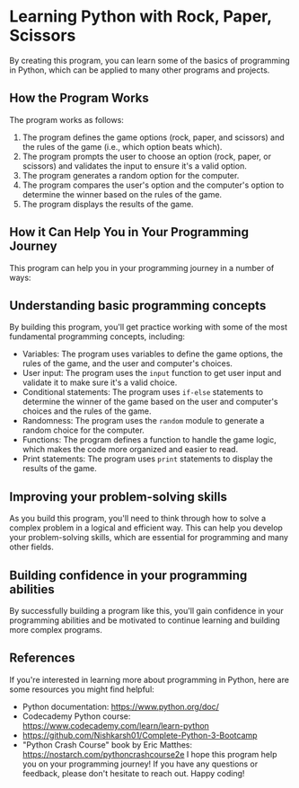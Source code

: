 # Learning Python with Rock, Paper, Scissors

By creating this program, you can learn some of the basics of programming in Python, which can be applied to many other programs and projects.

## How the Program Works
The program works as follows:
1. The program defines the game options (rock, paper, and scissors) and the rules of the game (i.e., which option beats which).
2. The program prompts the user to choose an option (rock, paper, or scissors) and validates the input to ensure it's a valid option.
3. The program generates a random option for the computer.
4. The program compares the user's option and the computer's option to determine the winner based on the rules of the game.
5. The program displays the results of the game.
## How it Can Help You in Your Programming Journey
This program can help you in your programming journey in a number of ways:
## Understanding basic programming concepts
By building this program, you'll get practice working with some of the most fundamental programming concepts, including:
- Variables: The program uses variables to define the game options, the rules of the game, and the user and computer's choices.
- User input: The program uses the `input` function to get user input and validate it to make sure it's a valid choice.
- Conditional statements: The program uses `if-else` statements to determine the winner of the game based on the user and computer's choices and the rules of the game.
- Randomness: The program uses the `random` module to generate a random choice for the computer.
- Functions: The program defines a function to handle the game logic, which makes the code more organized and easier to read.
- Print statements: The program uses `print` statements to display the results of the game.

## Improving your problem-solving skills

As you build this program, you'll need to think through how to solve a complex problem in a logical and efficient way. This can help you develop your problem-solving skills, which are essential for programming and many other fields.
## Building confidence in your programming abilities
By successfully building a program like this, you'll gain confidence in your programming abilities and be motivated to continue learning and building more complex programs.


## References

If you're interested in learning more about programming in Python, here are some resources you might find helpful:
- Python documentation: https://www.python.org/doc/ 
- Codecademy Python course: https://www.codecademy.com/learn/learn-python
- https://github.com/Nishkarsh01/Complete-Python-3-Bootcamp 
- "Python Crash Course" book by Eric Matthes: https://nostarch.com/pythoncrashcourse2e
I hope this program help you on your programming journey! If you have any questions or feedback, please don't hesitate to reach out.
Happy coding!

